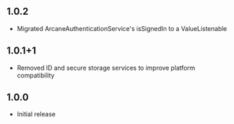 ## 1.0.2

* Migrated ArcaneAuthenticationService's isSignedIn to a ValueListenable

## 1.0.1+1

* Removed ID and secure storage services to improve platform compatibility

## 1.0.0

* Initial release
